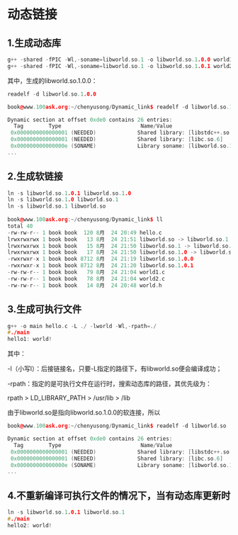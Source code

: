 # 动态链接

## 1.生成动态库

```c++
g++ -shared -fPIC -Wl,-soname=libworld.so.1 -o libworld.so.1.0.0 world1c
g++ -shared -fPIC -Wl,-soname=libworld.so.1 -o libworld.so.1.0.1 world2.c
```

其中，生成的libworld.so.1.0.0：

```c++
readelf -d libworld.so.1.0.0

book@www.100ask.org:~/chenyusong/Dynamic_link$ readelf -d libworld.so.1.0.0

Dynamic section at offset 0xde0 contains 26 entries:
  Tag        Type                         Name/Value
 0x0000000000000001 (NEEDED)             Shared library: [libstdc++.so.6]
 0x0000000000000001 (NEEDED)             Shared library: [libc.so.6]
 0x000000000000000e (SONAME)             Library soname: [libworld.so.1]
...

```

## 2.生成软链接

```c++
ln -s libworld.so.1.0.1 libworld.so.1.0
ln -s libworld.so.1.0 libworld.so.1
ln -s libworld.so.1 libworld.so
    
book@www.100ask.org:~/chenyusong/Dynamic_link$ ll
total 40
-rw-rw-r-- 1 book book  120 8月  24 20:49 hello.c
lrwxrwxrwx 1 book book   13 8月  24 21:51 libworld.so -> libworld.so.1
lrwxrwxrwx 1 book book   15 8月  24 21:50 libworld.so.1 -> libworld.so.1.0
lrwxrwxrwx 1 book book   17 8月  24 21:50 libworld.so.1.0 -> libworld.so.1.0.1
-rwxrwxr-x 1 book book 8712 8月  24 21:19 libworld.so.1.0.0
-rwxrwxr-x 1 book book 8712 8月  24 21:20 libworld.so.1.0.1
-rw-rw-r-- 1 book book   79 8月  24 21:04 world1.c
-rw-rw-r-- 1 book book   78 8月  24 21:04 world2.c
-rw-rw-r-- 1 book book   14 8月  24 20:48 world.h
```

## 3.生成可执行文件

```c++
g++ -o main hello.c -L ./ -lworld -Wl,-rpath=./
#./main
hello1: world!
```

其中：

-l（小写l）：后接链接名，只要-L指定的路径下，有libworld.so便会编译成功；

-rpath：指定的是可执行文件在运行时，搜索动态库的路径，其优先级为：

rpath > LD_LIBRARY_PATH > /usr/lib > /lib

由于libworld.so是指向libworld.so.1.0.0的软连接，所以

```c++
book@www.100ask.org:~/chenyusong/Dynamic_link$ readelf -d libworld.so

Dynamic section at offset 0xde0 contains 26 entries:
  Tag        Type                         Name/Value
 0x0000000000000001 (NEEDED)             Shared library: [libstdc++.so.6]
 0x0000000000000001 (NEEDED)             Shared library: [libc.so.6]
 0x000000000000000e (SONAME)             Library soname: [libworld.so.1]
...

```



## 4.不重新编译可执行文件的情况下，当有动态库更新时

```c++
ln -s libworld.so.1.0.1 libworld.so.1
#./main
hello2: world!
```

